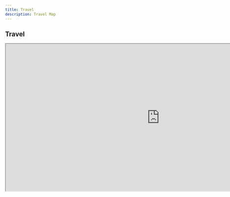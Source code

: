 ```yaml
---
title: Travel 
description: Travel Map
---
```


## Travel 

<iframe src="https://www.google.com/maps/d/embed?mid=1TN8MGKPlwpuHbCQRSXc34bTbpRm9v3Y&ehbc=2E312F" width="1000" height="480"></iframe> 

<!-- width="640" height="480" -->